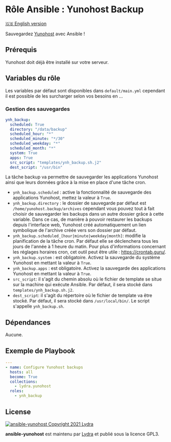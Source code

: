 # Rôle Ansible : Yunohost Backup

[🇬🇧 English version](README.md)

Sauvegardez [Yunohost](https://yunohost.org/#/) avec Ansible !

## Prérequis

Yunohost doit déjà être installé sur votre serveur.

## Variables du rôle

Les variables par défaut sont disponibles dans `default/main.yml` cependant il est possible de les surcharger selon vos besoins en ...

### Gestion des sauvegardes

```yml
ynh_backup:
  scheduled: True
  directory: "/data/backup"
  scheduled_hour: "*"
  scheduled_minute: "*/30"
  scheduled_weekday: "*"
  scheduled_month: "*"
  system: True
  apps: True
  src_script: "templates/ynh_backup.sh.j2"
  dest_script: "/usr/bin"
```

La tâche backup va permettre de sauvegarder les applications Yunohost ainsi que leurs données grâce à la mise en place d'une tâche cron.

- `ynh_backup.scheduled` : active la fonctionnalité de sauvegarde des applications Yunohost, mettez la valeur à `True`.
- `ynh_backup.directory` : le dossier de sauvegarde par défaut est `/home/yunohost.backup/archives` cependant vous pouvez tout à fait choisir de sauvegarder les backups dans un autre dossier grâce à cette variable. Dans ce cas, de manière à pouvoir restaurer les backups depuis l'interface web, Yunohost créé automatiquement un lien symbolique de l'archive créée vers son dossier par défaut.
- `ynh_backup.scheduled_[hour|minute|weekday|month]`: modifie la planification de la tâche cron. Par défaut elle se déclenchera tous les jours de l'année à 1 heure du matin. Pour plus d'informations concernant les réglages horaires cron, cet outil peut être utile : <https://crontab.guru/>.
- `ynh_backup.system` : est obligatoire. Activez la sauvegarde du système Yunohost en mettant la valeur à `True`.
- `ynh_backup.apps` : est obligatoire. Activez la sauvegarde des applications Yunohost en mettant la valeur à `True`.
- `src_script`: il s'agit du chemin absolu où le fichier de template se situe sur la machine qui exécute Ansible. Par défaut, il sera stocké dans `templates/ynh_backup.sh.j2`.
- `dest_script`: il s'agit du répertoire où le fichier de template va être stocké. Par défaut, il sera stocké dans `/usr/local/bin/`. Le script s'appelle `ynh_backup.sh`.

## Dépendances

Aucune.

## Exemple de Playbook

```yml
---
- name: Configure Yunohost backups
  hosts: all
  become: True
  collections:
    - lydra.yunohost
  roles:
    - ynh_backup
```

## License

[![ansible-yunohost Copyright 2021 Lydra](https://www.gnu.org/graphics/gplv3-with-text-136x68.png)](https://choosealicense.com/licenses/gpl-3.0/)

**ansible-yunohost** est maintenu par [Lydra](https://lydra.fr/) et publié sous la licence GPL3.
